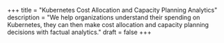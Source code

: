 +++
title = "Kubernetes Cost Allocation and Capacity Planning Analytics"
description = "We help organizations understand their spending on Kubernetes, they can then make cost allocation and capacity planning decisions with factual analytics."
draft = false
+++